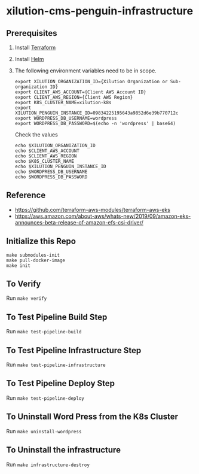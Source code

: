 # xilution-cms-penguin-infrastructure

## Prerequisites

1. Install [Terraform](https://www.terraform.io/)
1. Install [Helm](https://helm.sh/)
1. The following environment variables need to be in scope.
    ```
    export XILUTION_ORGANIZATION_ID={Xilution Organization or Sub-organization ID}
    export CLIENT_AWS_ACCOUNT={Client AWS Account ID}
    export CLIENT_AWS_REGION={Client AWS Region}
    export K8S_CLUSTER_NAME=xilution-k8s
    export XILUTION_PENGUIN_INSTANCE_ID=09834225195643a9852d6e39b770712c
    export WORDPRESS_DB_USERNAME=wordpress
    export WORDPRESS_DB_PASSWORD=$(echo -n 'wordpress' | base64)
    ```

    Check the values
    ```
    echo $XILUTION_ORGANIZATION_ID
    echo $CLIENT_AWS_ACCOUNT
    echo $CLIENT_AWS_REGION
    echo $K8S_CLUSTER_NAME
    echo $XILUTION_PENGUIN_INSTANCE_ID
    echo $WORDPRESS_DB_USERNAME
    echo $WORDPRESS_DB_PASSWORD
    ```

## Reference

* https://github.com/terraform-aws-modules/terraform-aws-eks
* https://aws.amazon.com/about-aws/whats-new/2019/09/amazon-eks-announces-beta-release-of-amazon-efs-csi-driver/

## Initialize this Repo

```
make submodules-init
make pull-docker-image
make init
```

## To Verify

Run `make verify`

## To Test Pipeline Build Step

Run `make test-pipeline-build`

## To Test Pipeline Infrastructure Step

Run `make test-pipeline-infrastructure`

## To Test Pipeline Deploy Step

Run `make test-pipeline-deploy`

## To Uninstall Word Press from the K8s Cluster

Run `make uninstall-wordpress`

## To Uninstall the infrastructure

Run `make infrastructure-destroy`
